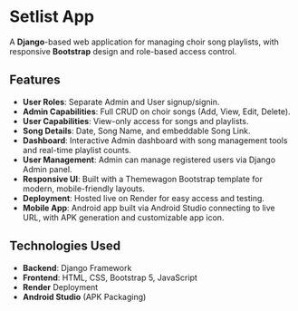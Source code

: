 # Setlist App

A **Django**-based web application for managing choir song playlists, with responsive **Bootstrap** design and role-based access control.

## Features

- **User Roles**: Separate Admin and User signup/signin.
- **Admin Capabilities**: Full CRUD on choir songs (Add, View, Edit, Delete).
- **User Capabilities**: View-only access for songs and playlists.
- **Song Details**: Date, Song Name, and embeddable Song Link.
- **Dashboard**: Interactive Admin dashboard with song management tools and real-time playlist counts.
- **User Management**: Admin can manage registered users via Django Admin panel.
- **Responsive UI**: Built with a Themewagon Bootstrap template for modern, mobile-friendly layouts.
- **Deployment**: Hosted live on Render for easy access and testing.
- **Mobile App**: Android app built via Android Studio connecting to live URL, with APK generation and customizable app icon.

## Technologies Used

- **Backend**: Django Framework
- **Frontend**: HTML, CSS, Bootstrap 5, JavaScript
- **Render** Deployment
- **Android Studio** (APK Packaging)
